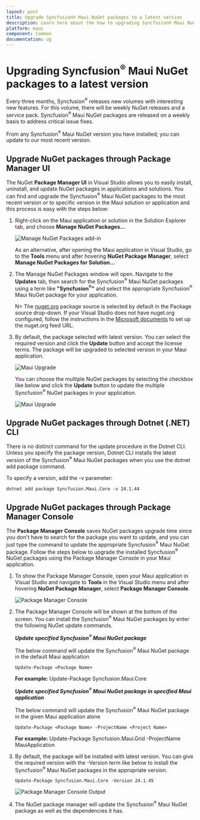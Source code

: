 ```yaml
---
layout: post
title: Upgrade Syncfusion® Maui NuGet packages to a latest version
description: Learn here about the how to upgrading Syncfusion® Maui NuGet packages to a latest version using NuGet manager and package manager UI.
platform: maui
component: Common
documentation: ug
---
```


# Upgrading Syncfusion<sup>®</sup> Maui NuGet packages to a latest version

Every three months, Syncfusion<sup>®</sup> releases new volumes with interesting new features. For this volume, there will be weekly NuGet releases and a service pack. Syncfusion<sup>®</sup> Maui NuGet packages are released on a weekly basis to address critical issue fixes.

From any Syncfusion<sup>®</sup> Maui NuGet version you have installed; you can update to our most recent version.

## Upgrade NuGet packages through Package Manager UI

The NuGet **Package Manager UI** in Visual Studio allows you to easily install, uninstall, and update NuGet packages in applications and solutions. You can find and upgrade the Syncfusion<sup>®</sup> Maui NuGet packages to the most recent version or to specific version in the Maui solution or application and this process is easy with the steps below:

1. Right-click on the Maui application or solution in the Solution Explorer tab, and choose **Manage NuGet Packages...**

    ![Manage NuGet Packages add-in](images/ManageNuGet.png)

    As an alternative, after opening the Maui application in Visual Studio, go to the **Tools** menu and after hovering **NuGet Package Manager**, select **Manage NuGet Packages for Solution...**

2. The Manage NuGet Packages window will open. Navigate to the **Updates** tab, then search for the Syncfusion<sup>®</sup> Maui NuGet packages using a term like **"Syncfusion<sup>®</sup>"** and select the appropriate Syncfusion<sup>®</sup> Maui NuGet package for your application.

    N> The [nuget.org](https://api.nuget.org/v3/index.json) package source is selected by default in the Package source drop-down. If your Visual Studio does not have nuget.org configured, follow the instructions in the [Microsoft documents](https://learn.microsoft.com/en-us/nuget/consume-packages/install-use-packages-visual-studio#package-sources) to set up the nuget.org feed URL.

3. By default, the package selected with latest version. You can select the required version and click the **Update** button and accept the license terms. The package will be upgraded to selected version in your Maui application.

    ![Maui Upgrade](images/NuGetUpgrade.png)

    You can choose the multiple NuGet packages by selecting the checkbox like below and click the **Update** button to update the multiple Syncfusion<sup>®</sup> NuGet packages in your application.

    ![Maui Upgrade](images/MultipleNuGetUpgrade.png)

## Upgrade NuGet packages through Dotnet (.NET) CLI

There is no distinct command for the update procedure in the Dotnet CLI. Unless you specify the package version, Dotnet CLI installs the latest version of the Syncfusion<sup>®</sup> Maui NuGet packages when you use the dotnet add package command.

To specify a version, add the -v parameter:

```dotnet add package Syncfusion.Maui.Core -v 24.1.44```

## Upgrade NuGet packages through Package Manager Console

The **Package Manager Console** saves NuGet packages upgrade time since you don't have to search for the package you want to update, and you can just type the command to update the appropriate Syncfusion<sup>®</sup> Maui NuGet package. Follow the steps below to upgrade the installed Syncfusion<sup>®</sup> NuGet packages using the Package Manager Console in your Maui application.

1. To show the Package Manager Console, open your Maui application in Visual Studio and navigate to **Tools** in the Visual Studio menu and after hovering **NuGet Package Manager**, select **Package Manager Console**.

    ![Package Manager Console](images/console.png)

2. The Package Manager Console will be shown at the bottom of the screen. You can install the Syncfusion<sup>®</sup> Maui NuGet packages by enter the following NuGet update commands.

    ***Update specified Syncfusion<sup>®</sup> Maui NuGet package***

    The below command will update the Syncfusion<sup>®</sup> Maui NuGet package in the default Maui application

    ```Update-Package <Package Name>```

    **For example:** Update-Package Syncfusion.Maui.Core

    ***Update specified Syncfusion<sup>®</sup> Maui NuGet package in specified Maui application***

    The below command will update the Syncfusion<sup>®</sup> Maui NuGet package in the given Maui application alone

    ```Update-Package <Package Name> -ProjectName <Project Name>```

    **For example:** Update-Package Syncfusion.Maui.Grid -ProjectName MauiApplication

3. By default, the package will be installed with latest version. You can give the required version with the -Version term like below to install the Syncfusion<sup>®</sup> Maui NuGet packages in the appropriate version.

    ```Update-Package Syncfusion.Maui.Core -Version 24.1.45```

    ![Package Manager Console Output](images/UpdateConsole.png)

4. The NuGet package manager will update the Syncfusion<sup>®</sup> Maui NuGet package as well as the dependencies it has.